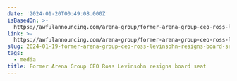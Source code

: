 ```yaml
---
date: '2024-01-20T00:49:08.000Z'
isBasedOn: >-
  https://awfulannouncing.com/arena-group/former-arena-group-ceo-ross-levinsohn-resigns-board-seat-bemoans-destruction-of-sports-illustrated.html
link: >-
  https://awfulannouncing.com/arena-group/former-arena-group-ceo-ross-levinsohn-resigns-board-seat-bemoans-destruction-of-sports-illustrated.html
slug: 2024-01-19-former-arena-group-ceo-ross-levinsohn-resigns-board-seat
tags:
  - media
title: Former Arena Group CEO Ross Levinsohn resigns board seat
---
```


